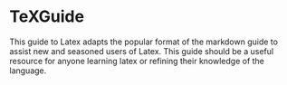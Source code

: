 # TeXGuide
This guide to Latex adapts the popular format of the markdown guide to assist new and seasoned users of Latex. This guide should be a useful resource for anyone learning latex or refining their knowledge of the language. 
